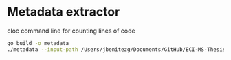 # Metadata extractor
cloc command line for counting lines of code

```bash
go build -o metadata
./metadata --input-path /Users/jbenitezg/Documents/GitHub/ECI-MS-Thesis/GitHubMiner/output/go-repositories.json --output-file merged.json
```
